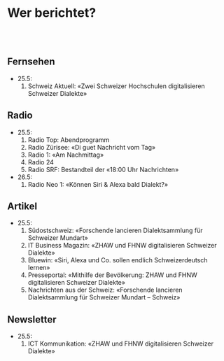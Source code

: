 # Wer berichtet?

<br/>
<br/>

## Fernsehen
* 25.5:
  1. Schweiz Aktuell: &laquo;Zwei Schweizer Hochschulen digitalisieren Schweizer Dialekte&raquo;

## Radio
* 25.5:
  1. Radio Top: Abendprogramm
  2. Radio Zürisee: &laquo;Di guet Nachricht vom Tag&raquo;
  3. Radio 1: &laquo;Am Nachmittag&raquo;
  4. Radio 24
  5. Radio SRF: Bestandteil der &laquo;18:00 Uhr Nachrichten&raquo;
* 26.5:
  1. Radio Neo 1: &laquo;Können Siri & Alexa bald Dialekt?&raquo;

## Artikel
* 25.5:
  1. Südostschweiz: &laquo;Forschende lancieren Dialektsammlung für Schweizer Mundart&raquo;
  2. IT Business Magazin: &laquo;ZHAW und FHNW digitalisieren Schweizer Dialekte&raquo; 
  3. Bluewin: &laquo;Siri, Alexa und Co. sollen endlich Schweizerdeutsch lernen&raquo; 
  4. Presseportal: &laquo;Mithilfe der Bevölkerung: ZHAW und FHNW digitalisieren Schweizer Dialekte&raquo; 
  5. Nachrichten aus der Schweiz: &laquo;Forschende lancieren Dialektsammlung für Schweizer Mundart – Schweiz&raquo; 

## Newsletter
* 25.5:
  1. ICT Kommunikation: &laquo;ZHAW und FHNW digitalisieren Schweizer Dialekte&raquo;
